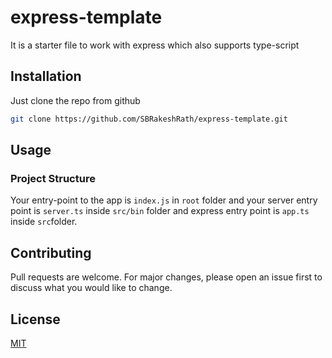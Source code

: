 # express-template
It is a starter file to work with express which also supports type-script

## Installation

Just clone the repo from github 

```bash
git clone https://github.com/SBRakeshRath/express-template.git
```

## Usage

### Project Structure

Your entry-point to the app is `index.js` in `root` folder and your server entry point is `server.ts` inside `src/bin` folder and express entry point is `app.ts` inside `src`folder.


## Contributing
Pull requests are welcome. For major changes, please open an issue first to discuss what you would like to change.

## License
[MIT](https://choosealicense.com/licenses/mit/)